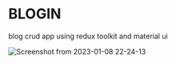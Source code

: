 # BLOGIN
blog crud app using redux toolkit and material ui


![Screenshot from 2023-01-08 22-24-13](https://user-images.githubusercontent.com/91995474/211413171-e71d007b-de47-4878-b688-475d5d8c0e3f.png)

